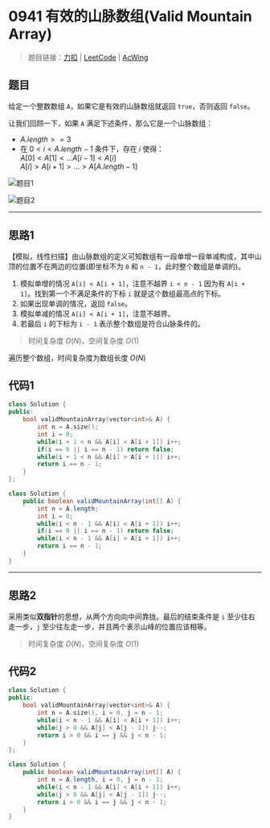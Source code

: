 # 0941 有效的山脉数组(Valid Mountain Array)

> 题目链接：[力扣](https://leetcode-cn.com/problems/valid-mountain-array/) | [LeetCode](https://leetcode.com/problems/valid-mountain-array/) | [AcWing](3)

## 题目

给定一个整数数组 `A`，如果它是有效的山脉数组就返回 `true`，否则返回 `false`。

让我们回顾一下，如果 `A` 满足下述条件，那么它是一个山脉数组：

- $A.length >= 3$
- 在 $0 < i < A.length - 1$ 条件下，存在 $i$ 使得：  
$A[0] < A[1] < ... A[i-1] < A[i]$  
$A[i] > A[i+1] > ... > A[A.length - 1]$

![题目1](https://assets.leetcode.com/uploads/2019/10/20/hint_valid_mountain_array.png)

![题目2](https://assets.leetcode.com/uploads/2019/10/20/hint_valid_mountain_array.png)

---

## 思路1

【模拟，线性扫描】由山脉数组的定义可知数组有一段单增一段单减构成，其中山顶的位置不在两边的位置(即坐标不为 `0` 和 `n - 1`，此时整个数组是单调的)。

1. 模拟单增的情况 `A[i] < A[i + 1]`，注意不越界 `i < n - 1` 因为有 `A[i + 1]`。找到第一个不满足条件的下标 `i` 就是这个数组最高点的下标。
2. 如果出现单调的情况，返回 `false`。
3. 模拟单减的情况 `A[i] < A[i + 1]`，注意不越界。
4. 若最后 `i` 的下标为 `i - 1` 表示整个数组是符合山脉条件的。

> 时间复杂度 $O(N)$，空间复杂度 $O(1)$

遍历整个数组，时间复杂度为数组长度 $O(N)$

## 代码1

```cpp
class Solution {
public:
    bool validMountainArray(vector<int>& A) {
        int n = A.size();
        int i = 0;
        while(i + 1 < n && A[i] < A[i + 1]) i++;
        if(i == 0 || i == n - 1) return false;
        while(i + 1 < n && A[i] > A[i + 1]) i++;
        return i == n - 1;
    }
};
```

```java
class Solution {
    public boolean validMountainArray(int[] A) {
        int n = A.length;
        int i = 0;
        while(i < n - 1 && A[i] < A[i + 1]) i++;
        if(i == 0 || i == n - 1) return false;
        while(i < n - 1 && A[i] > A[i + 1]) i++;
        return i == n - 1;
    }
}
```

---

## 思路2

采用类似**双指针**的思想，从两个方向向中间靠拢。最后的结束条件是 `i` 至少往右走一步，`j` 至少往左走一步，并且两个表示山峰的位置应该相等。

> 时间复杂度 $O(N)$，空间复杂度 $O(1)$

## 代码2

```cpp
class Solution {
public:
    bool validMountainArray(vector<int>& A) {
        int n = A.size(), i = 0, j = n - 1;
        while(i < n - 1 && A[i] < A[i + 1]) i++;
        while(j > 0 && A[j] < A[j - 1]) j--;
        return i > 0 && i == j && j < n - 1;
    }
};
```

```java
class Solution {
    public boolean validMountainArray(int[] A) {
        int n = A.length, i = 0, j = n - 1;
        while(i < n - 1 && A[i] < A[i + 1]) i++;
        while(j > 0 && A[j] < A[j - 1]) j--;
        return i > 0 && i == j && j < n - 1;
    }
}
```
